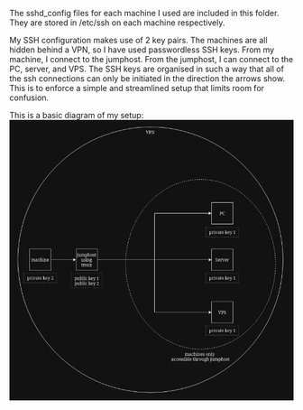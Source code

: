 The sshd_config files for each machine I used are included in this folder. They are stored in /etc/ssh on each machine respectively.

My SSH configuration makes use of 2 key pairs. The machines are all hidden behind a VPN, so I have used passwordless SSH keys. From my machine, I connect to the jumphost. From the jumphost, I can connect to the PC, server, and VPS. The SSH keys are organised in such a way that all of the ssh connections can only be initiated in the direction the arrows show. This is to enforce a simple and streamlined setup that limits room for confusion.

This is a basic diagram of my setup:
<br>
<img src="ssh.png">
